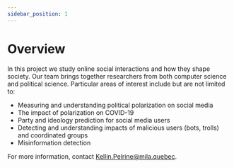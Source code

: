 ```yaml
---
sidebar_position: 1
---
```


# Overview

In this project we study online social interactions and how they shape society. Our team brings together researchers from both computer science and political science. Particular areas of interest include but are not limited to:

* Measuring and understanding political polarization on social media
* The impact of polarization on COVID-19
* Party and ideology prediction for social media users
* Detecting and understanding impacts of malicious users (bots, trolls) and coordinated groups
* Misinformation detection

For more information, contact Kellin.Pelrine@mila.quebec.